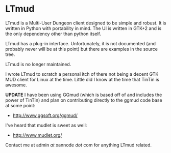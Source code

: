 # LTmud #
LTmud is a Multi-User Dungeon client designed to be simple and robust.  It is written in Python with portability in mind.  The UI is written in GTK+2 and is the only dependency other than python itself.

LTmud has a plug-in interface.  Unfortunately, it is not documented (and probably never will be at this point) but there are examples in the source tree.

LTmud is no longer maintained.

I wrote LTmud to scratch a personal itch of there not being a decent GTK MUD client for Linux at the time.  Little did I know at the time that TinTin is awesome.

**UPDATE** I have been using GGmud (which is based off of and includes the power of TinTin) and plan on contributing directly to the ggmud code base at some point:

- http://www.ggsoft.org/ggmud/

I've heard that mudlet is sweet as well:

- http://www.mudlet.org/

Contact me at admin _at_ xannode _dot_ com for anything LTmud related.